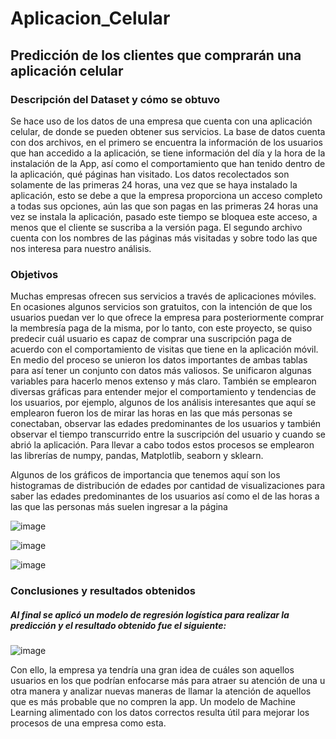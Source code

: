 # Aplicacion_Celular
## Predicción de los clientes que comprarán una aplicación celular 

### Descripción del Dataset y cómo se obtuvo
Se hace uso de los datos de una empresa que cuenta con una aplicación celular, de donde se pueden obtener sus servicios. 
La base de datos cuenta con dos archivos, en el primero se encuentra la información de los usuarios que han accedido a la aplicación, se tiene información del día y la hora de la instalación de la App, así como el comportamiento que han tenido dentro de la aplicación, qué páginas han visitado. Los datos recolectados son solamente de las primeras 24 horas, una vez que se haya instalado la aplicación, esto se debe a que la empresa proporciona un acceso completo a todas sus opciones, aún las que son pagas en las primeras 24 horas una vez se instala la aplicación, pasado este tiempo se bloquea este acceso, a menos que el cliente se suscriba a la versión paga.
El segundo archivo cuenta con los nombres de las páginas más visitadas y sobre todo las que nos interesa para nuestro análisis. 

### Objetivos
Muchas empresas ofrecen sus servicios a través de aplicaciones móviles. En ocasiones algunos servicios son gratuitos, con la intención de que los usuarios puedan ver lo que ofrece la empresa para posteriormente comprar la membresía paga de la misma, por lo tanto, con este proyecto, se quiso predecir cuál usuario es capaz de comprar una suscripción paga de acuerdo con el comportamiento de visitas que tiene en la aplicación móvil.
En medio del proceso se unieron los datos importantes de ambas tablas para así tener un conjunto con datos más valiosos. Se unificaron algunas variables para hacerlo menos extenso y más claro. También se emplearon diversas gráficas para entender mejor el comportamiento y tendencias de los usuarios, por ejemplo, algunos de los análisis interesantes que aquí se emplearon fueron los de mirar las horas en las que más personas se conectaban, observar las edades predominantes de los usuarios y también observar el tiempo transcurrido entre la suscripción del usuario y cuando se abrió la aplicación. 
Para llevar a cabo todos estos procesos se emplearon las librerías de numpy, pandas, Matplotlib, seaborn y sklearn.

Algunos de los gráficos de importancia que tenemos aquí son los histogramas de distribución de edades por cantidad de visualizaciones para saber las edades predominantes de los usuarios así como el de las horas a las que las personas más suelen ingresar a la página

![image](https://user-images.githubusercontent.com/43154438/118187587-c4d38f00-b404-11eb-837c-1cbfe0f1d5d5.png)

![image](https://user-images.githubusercontent.com/43154438/118187597-c7ce7f80-b404-11eb-91ed-0f785950c256.png)

![image](https://user-images.githubusercontent.com/43154438/118187610-cbfa9d00-b404-11eb-823b-98c9bbc39941.png)


### Conclusiones y resultados obtenidos
##### Al final se aplicó un modelo de regresión logística para realizar la predicción y el resultado obtenido fue el siguiente:

![image](https://user-images.githubusercontent.com/43154438/118187655-d74dc880-b404-11eb-8b48-95bf197c1677.png)

Con ello, la empresa ya tendría una gran idea de cuáles son aquellos usuarios en los que podrían enfocarse más para atraer su atención de una u otra manera y analizar nuevas maneras de llamar la atención de aquellos que es más probable que no compren la app. Un modelo de Machine Learning alimentado con los datos correctos resulta útil para mejorar los procesos de una empresa como esta. 

